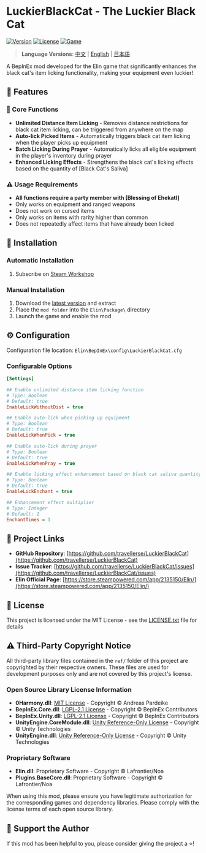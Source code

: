 # LuckierBlackCat - The Luckier Black Cat

[![Version](https://img.shields.io/badge/Version-0.4.1.0-blue.svg)](https://github.com/travellerse/LuckierBlackCat/releases)
[![License](https://img.shields.io/badge/License-MIT-green.svg)](LICENSE.txt)
[![Game](https://img.shields.io/badge/Game-Elin-orange.svg)](https://store.steampowered.com/app/2135150/Elin/)

> **Language Versions**: [中文](README.md) | [English](README_EN.md) | [日本語](README_JP.md)

A BepInEx mod developed for the Elin game that significantly enhances the black cat's item licking functionality, making your equipment even luckier!

## 📖 Features

### 🎯 Core Functions

- **Unlimited Distance Item Licking** - Removes distance restrictions for black cat item licking, can be triggered from anywhere on the map
- **Auto-lick Picked Items** - Automatically triggers black cat item licking when the player picks up equipment
- **Batch Licking During Prayer** - Automatically licks all eligible equipment in the player's inventory during prayer
- **Enhanced Licking Effects** - Strengthens the black cat's licking effects based on the quantity of [Black Cat's Saliva]

### ⚠️ Usage Requirements

- **All functions require a party member with [Blessing of Ehekatl]**
- Only works on equipment and ranged weapons
- Does not work on cursed items
- Only works on items with rarity higher than common
- Does not repeatedly affect items that have already been licked

## 🔧 Installation

### Automatic Installation

1. Subscribe on [Steam Workshop](https://steamcommunity.com/sharedfiles/filedetails/?id=3366709105)

### Manual Installation

1. Download the [latest version](https://github.com/travellerse/LuckierBlackCat/releases) and extract
2. Place the `mod folder` into the `Elin\Package\` directory
3. Launch the game and enable the mod

## ⚙️ Configuration

Configuration file location: `Elin\BepInEx\config\LuckierBlackCat.cfg`

### Configurable Options

```ini
[Settings]

## Enable unlimited distance item licking function
# Type: Boolean
# Default: true
EnableLickWithoutDist = true

## Enable auto-lick when picking up equipment
# Type: Boolean  
# Default: true
EnableLickWhenPick = true

## Enable auto-lick during prayer
# Type: Boolean
# Default: true
EnableLickWhenPray = true

## Enable licking effect enhancement based on black cat saliva quantity
# Type: Boolean
# Default: true
EnableLickEnchant = true

## Enhancement effect multiplier
# Type: Integer
# Default: 1
EnchantTimes = 1
```

## 🔗 Project Links

- **GitHub Repository**: [https://github.com/travellerse/LuckierBlackCat](https://github.com/travellerse/LuckierBlackCat)
- **Issue Tracker**: [https://github.com/travellerse/LuckierBlackCat/issues](https://github.com/travellerse/LuckierBlackCat/issues)
- **Elin Official Page**: [https://store.steampowered.com/app/2135150/Elin/](https://store.steampowered.com/app/2135150/Elin/)

## 📄 License

This project is licensed under the MIT License - see the [LICENSE.txt](LICENSE.txt) file for details

## ⚠️ Third-Party Copyright Notice

All third-party library files contained in the `ref/` folder of this project are copyrighted by their respective owners. These files are used for development purposes only and are not covered by this project's license.

### Open Source Library License Information

- **0Harmony.dll**: [MIT License](https://github.com/pardeike/Harmony/blob/master/LICENSE) - Copyright © Andreas Pardeike
- **BepInEx.Core.dll**: [LGPL-2.1 License](https://github.com/BepInEx/BepInEx/blob/master/LICENSE) - Copyright © BepInEx Contributors  
- **BepInEx.Unity.dll**: [LGPL-2.1 License](https://github.com/BepInEx/BepInEx/blob/master/LICENSE) - Copyright © BepInEx Contributors
- **UnityEngine.CoreModule.dll**: [Unity Reference-Only License](https://unity.com/legal/licenses/unity-reference-only-license) - Copyright © Unity Technologies
- **UnityEngine.dll**: [Unity Reference-Only License](https://unity.com/legal/licenses/unity-reference-only-license) - Copyright © Unity Technologies

### Proprietary Software

- **Elin.dll**: Proprietary Software - Copyright © Lafrontier/Noa
- **Plugins.BaseCore.dll**: Proprietary Software - Copyright © Lafrontier/Noa

When using this mod, please ensure you have legitimate authorization for the corresponding games and dependency libraries. Please comply with the license terms of each open source library.

## 💖 Support the Author

If this mod has been helpful to you, please consider giving the project a ⭐!
